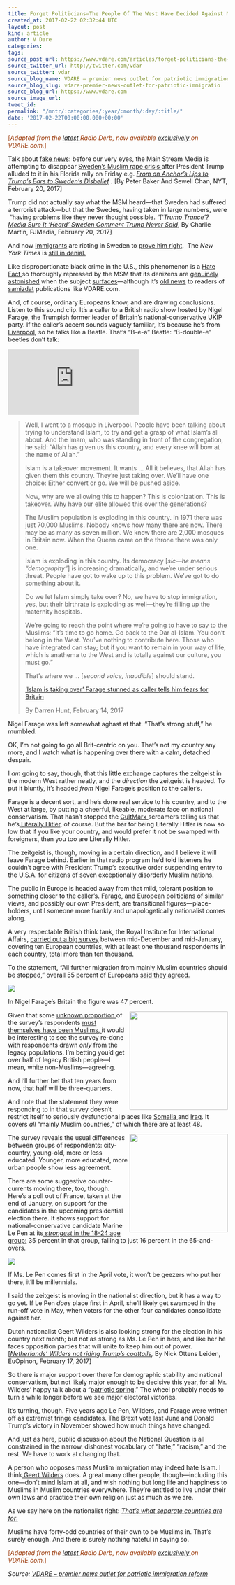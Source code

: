 ```yaml
---
title: Forget Politicians—The People Of The West Have Decided Against Muslim Immigration
created_at: 2017-02-22 02:32:44 UTC
layout: post
kind: article
author: V Dare
categories: 
tags: 
source_post_url: https://www.vdare.com/articles/forget-politicians-the-people-of-the-west-have-decided-against-muslim-immigration
source_twitter_url: http://twitter.com/vdar
source_twitter: vdar
source_blog_name: VDARE – premier news outlet for patriotic immigration reform
source_blog_slug: vdare-premier-news-outlet-for-patriotic-immigratio
source_blog_url: https://www.vdare.com
source_image_url: 
tweet_id: 
permalink: "/mntr/:categories/:year/:month/:day/:title/"
date: '2017-02-22T00:00:00.000+00:00'
---
```

<div class="pf-content"><p><span style="color: #993300;">[<em>Adapted from the <a href="http://www.vdare.com/radios/radio-derb-february-17th">latest </a>Radio Derb, now available <a href="http://www.vdare.com/radios">exclusively </a>on VDARE.com.</em>]</span></p>
<p>Talk about <a href="https://www.google.com/search?hl=en&amp;q=fake%20news+site:vdare.com">fake news</a>: before our very eyes, the Main Stream Media is attempting to disappear <a href="http://www.vdare.com/posts/european-women-face-the-end-of-safe-streets-because-muslim-immigration">Sweden’s Muslim rape crisis </a>after President Trump alluded to it in his Florida rally on Friday e.g. <em><a href="https://www.nytimes.com/2017/02/20/world/europe/trump-pursues-his-attack-on-sweden-with-scant-evidence.html?_r=0">From an Anchor’s Lips to Trump’s Ears to Sweden’s Disbelief</a> .</em> [By Peter Baker And Sewell Chan, NYT, February 20, 2017]</p>
<p>Trump did not actually say what the MSM heard—that Sweden had suffered a terrorist attack—but that the Swedes, having taken in large numbers, were  “having <a href="http://www.vdare.com/posts/mass-challenger-economist-tino-sanandajis-book-about-immigration-in-sweden">problems</a> like they never thought possible. “[&#8216;<em><a href="https://pjmedia.com/homeland-security/2017/02/21/trump-is-completely-right-about-the-crisis-in-sweden/">Trump Trance&#8217;? Media Sure It &#8216;Heard&#8217; Sweden Comment Trump Never Said</a></em>, By Charlie Martin, PJMedia, February 20, 2017]</p>
<p>And now <a href="http://www.vdare.com/posts/huge-immigrant-riots-break-out-in-perfectly-safe-sweden">immigrants</a> are rioting in Sweden to <a href="https://pjmedia.com/homeland-security/2017/02/21/trump-is-completely-right-about-the-crisis-in-sweden/">prove him right</a>.  The <em>New York Times</em> is <a href="http://www.vdare.com/posts/new-york-times-still-denying-migrant-crime-including-rapes-in-sweden">still in denial.</a></p>
<p>Like disproportionate black crime in the U.S., this phenomenon is a <a href="http://www.vdare.com/articles/steve-king-s-hate-facts-we-check-the-msm-fact-checkers">Hate Fact </a>so thoroughly repressed by the MSM that its denizens are <a href="http://www.vdare.com/posts/glenn-beck-had-never-heard-of-the-knoxville-horror">genuinely astonished</a> when the subject <a href="http://www.vdare.com/letters/a-reader-criticizes-glenn-beck-for-ignorance-of-the-black-on-white-crime-rate">surfaces</a>—although it’s <a href="http://www.vdare.com/posts/trump-right-of-course-about-swedish-rape">old news</a> to readers of <a href="http://www.vdare.com/articles/muslim-immigration-means-sexual-jihad">samizdat</a> publications like VDARE.com.</p>
<p>And, of course, ordinary Europeans know, and are drawing conclusions. Listen to this sound clip. It&#8217;s a caller to a British radio show hosted by Nigel Farage, the Trumpish former leader of Britain&#8217;s national-conservative UKIP party. If the caller&#8217;s accent sounds vaguely familiar, it&#8217;s because he&#8217;s from <a href="http://www.vdare.com/posts/wars-of-religion-in-liverpool">Liverpool</a>, so he talks like a Beatle. That&#8217;s &#8220;B-e-a&#8221; Beatle: &#8220;B-double-e&#8221; beetles don&#8217;t talk:</p>
<p><iframe src="http://players.brightcove.net/2540076170001/NykPWQNal_default/index.html?videoId=5323187215001" width="300" height="150" frameborder="0" allowfullscreen="allowfullscreen"></iframe></p>
<blockquote><p>Well, I went to a mosque in Liverpool. People have been talking about trying to understand Islam, to try and get a grasp of what Islam&#8217;s all about. And the Imam, who was standing in front of the congregation, he said: &#8220;Allah has given us this country, and every knee will bow at the name of Allah.&#8221;</p>
<p>Islam is a takeover movement. It wants … All it believes, that Allah has given them this country. They&#8217;re just taking over. We&#8217;ll have one choice: Either convert or go. We will be pushed aside.</p>
<p>Now, why are we allowing this to happen? This is colonization. This is takeover. Why have our elite allowed this over the generations?</p>
<p>The Muslim population is exploding in this country. In 1971 there was just 70,000 Muslims. Nobody knows how many there are now. There may be as many as seven million. We know there are 2,000 mosques in Britain now. When the Queen came on the throne there was only one.</p>
<p>Islam is exploding in this country. Its democracy [<em>sic</em><em>—he means &#8220;demography&#8221;</em>] is increasing dramatically, and we&#8217;re under serious threat. People have got to wake up to this problem. We&#8217;ve got to do something about it.</p>
<p>Do we let Islam simply take over? No, we have to stop immigration, yes, but their birthrate is exploding as well—they&#8217;re filling up the maternity hospitals.</p>
<p>We&#8217;re going to reach the point where we&#8217;re going to have to say to the Muslims: &#8220;It&#8217;s time to go home. Go back to the Dar al-Islam. You don&#8217;t belong in the West. You&#8217;ve nothing to contribute here. Those who have integrated can stay; but if you want to remain in your way of life, which is anathema to the West and is totally against our culture, you must go.&#8221;</p>
<p>That&#8217;s where we … [<em>second voice, inaudible</em>] should stand.</p>
<p><a href="http://www.express.co.uk/news/uk/767415/Nigel-Farage-hosts-caller-warns-Muslim-coup-furious">&#8216;Islam is taking over&#8217; Farage stunned as caller tells him fears for Britain</a></p>
<p>By Darren Hunt, February 14, 2017</p></blockquote>
<p>Nigel Farage was left somewhat aghast at that. &#8220;That&#8217;s strong stuff,&#8221; he mumbled.</p>
<p>OK, I&#8217;m not going to go all Brit-centric on you. That&#8217;s not my country any more, and I watch what is happening over there with a calm, detached despair.</p>
<p>I <em>am</em> going to say, though, that this little exchange captures the zeitgeist in the modern West rather neatly, and the <em>direction</em> the zeitgeist is headed. To put it bluntly, it&#8217;s headed <em>from</em> Nigel Farage&#8217;s position <em>to</em> the caller&#8217;s.</p>
<p>Farage is a decent sort, and he&#8217;s done real service to his country, and to the West at large, by putting a cheerful, likeable, moderate face on national conservatism. That hasn&#8217;t stopped the <a href="http://www.vdare.com/articles/yes-virginia-there-is-a-cultural-marxism">CultMarx </a>screamers telling us that he&#8217;s<a href="http://www.vdare.com/posts/the-brexit-vote-nationalism-v-globalism"> Literally Hitler,</a> of course. But the bar for being Literally Hitler is now so low that if you like your country, and would prefer it not be swamped with foreigners, then you too are Literally Hitler.</p><!-- TAG START { player: "7518-804336-VDare - Outstream - Rev", owner: "ONE Video by AOL", for: "ONE Video by AOL" - BEINJS } --><div id="57966237cc52c74a5e1363c4" class="vdb_player vdb_57966237cc52c74a5e1363c456bcd17ce4b018167fea5539">    <script type="text/javascript" src="//delivery.vidible.tv/jsonp/pid=57966237cc52c74a5e1363c4/56bcd17ce4b018167fea5539_bein.js"></script></div><!-- TAG END { date: 07/25/16 } -->
<p>The zeitgeist is, though, moving in a certain direction, and I believe it will leave Farage behind. Earlier in that radio program he&#8217;d told listeners he couldn&#8217;t agree with President Trump&#8217;s executive order suspending entry to the U.S.A. for citizens of seven exceptionally disorderly Muslim nations.</p>
<p>The public in Europe is headed away from that mild, tolerant position to something closer to the caller&#8217;s. Farage, and European politicians of similar views, and possibly our own President, are transitional figures—place-holders, until someone more frankly and unapologetically nationalist comes along.</p>
<p>A very respectable British think tank, the Royal Institute for International Affairs, <a href="https://www.chathamhouse.org/expert/comment/what-do-europeans-think-about-muslim-immigration">carried out a big survey</a> between mid-December and mid-January, covering ten European countries, with at least one thousand respondents in each country, total more than ten thousand.</p>
<p>To the statement, &#8220;All further migration from mainly Muslim countries should be stopped,&#8221; overall 55 percent of Europeans <a href="http://www.vdare.com/posts/cross-atlantic-rorschach-on-muslim-immigration-shows-differing-views">said they agreed.</a></p>
<p><img src="https://s3-us-west-2.amazonaws.com/vdare-live/wp-content/uploads/2017/02/20174828/EuropePollEndMuslimImmigrationChatham.jpg" /></p>
<p>In Nigel Farage&#8217;s Britain the figure was 47 percent.</p>
<p><img src="https://s3-us-west-2.amazonaws.com/vdare-live/wp-content/uploads/2017/01/28184219/nobodycared-768x672.jpg" width="225" align="right" />Given that some <a href="http://www.vdare.com/posts/preventable-evils">unknown proportion </a>of the survey&#8217;s respondents <a href="http://www.vdare.com/posts/when-immigrants-come-to-conquer">must themselves have been Muslims, </a>it would be interesting to see the survey re-done with respondents drawn <em>only</em> from the legacy populations. I&#8217;m betting you&#8217;d get over half of legacy British people—I mean, white non-Muslims—agreeing.</p>
<p>And I&#8217;ll further bet that ten years from now, that half will be three-quarters.</p>
<p>And note that the statement they were responding to in that survey doesn&#8217;t restrict itself to seriously dysfunctional places like <a href="http://www.vdare.com/posts/want-exotic-vacation-visit-somalia-and-take-the-somali-refugees-with-you">Somalia </a>and <a href="http://www.vdare.com/posts/obama-also-put-a-hold-on-muslim-immigrants-in-2011-and-the-countries-he-banned-were-the-same-but-he-didnt-mean-it">Iraq</a>. It covers <em>all</em> &#8220;mainly Muslim countries,&#8221; of which there are at least 48.</p>
<p><img title="" src="https://s3-us-west-2.amazonaws.com/vdare-live/wp-content/uploads/2016/05/05110725/un-jeune-electeur-sur-trois-a-vote-pour-le-front-national_3432284_800x400-672x372.jpg" width="225" align="right"/>The survey reveals the usual differences between groups of respondents: city-country, young-old, more or less educated. Younger, more educated, more urban people show less agreement.</p>
<p>There are some suggestive counter-currents moving there, too, though. Here&#8217;s a poll out of France, taken at the end of January, on support for the candidates in the upcoming presidential election there. It shows support for national-conservative candidate Marine Le Pen at its<a href="http://www.vdare.com/posts/the-fire-rises-national-front-most-popular-party-among-french-youth"> <em>strongest</em> in the 18-24 age group:</a> 35 percent in that group, falling to just 16 percent in the 65-and-overs.</p>
<p><img src="http://www.johnderbyshire.com/Opinions/RadioDerb/Extras/LePenPoll.jpg" /></p>
<p>If Ms. Le Pen comes first in the April vote, it won&#8217;t be geezers who put her there, it&#8217;ll be millennials.</p>
<p>I said the zeitgeist is moving in the nationalist direction, but it has a way to go yet. If Le Pen <em>does</em> place first in April, she&#8217;ll likely get swamped in the run-off vote in May, when voters for the other four candidates consolidate against her.</p>
<p>Dutch nationalist Geert Wilders is also looking strong for the election in his country next month; but not as strong as Ms. Le Pen in hers, and like her he faces opposition parties that will unite to keep him out of power. [<em><a href="https://euobserver.com/opinion/136945">Netherlands’ Wilders not riding Trump’s coattails</a></em><em>,</em> By Nick Ottens Leiden, EuOpinon, February 17, 2017]</p>
<p>So there is major support over there for demographic stability and national conservatism, but not likely major enough to be decisive this year, for all Mr. Wilders&#8217; happy talk about a &#8220;<a href="http://www.vdare.com/posts/europe-geert-wilders-anticipates-patriotic-spring-across-continent">patriotic spring</a>.&#8221; The wheel probably needs to turn a while longer before we see major electoral victories.</p>
<p>It&#8217;s turning, though. Five years ago Le Pen, Wilders, and Farage were written off as extremist fringe candidates. The Brexit vote last June and Donald Trump&#8217;s victory in November showed how much things have changed.</p>
<p>And just as here, public discussion about the National Question is all constrained in the narrow, dishonest vocabulary of &#8220;hate,&#8221; &#8220;racism,&#8221; and the rest. We have to work at changing that.</p>
<p>A person who opposes mass Muslim immigration may indeed hate Islam. I think<a href="https://www.google.com/search?hl=en&amp;q=%20Geert%20Wilders+site:vdare.com"> Geert Wilders</a> does. A great many other people, though—including this one—don&#8217;t mind Islam at all, and wish nothing but long life and happiness to Muslims in Muslim countries everywhere. They&#8217;re entitled to live under their own laws and practice their own religion just as much as we are.</p>
<p>As we say here on the nationalist right: <a href="http://www.vdare.com/posts/bastille-day-atttack-in-nice-thats-what-separate-countries-are-for"><em>That&#8217;s what separate countries are for</em>.</a></p>
<p>Muslims have forty-odd countries of their own to be Muslims in. That&#8217;s surely enough. And there is surely nothing hateful in saying so.</p>
<p><span style="color: #993300;">[<em>Adapted from the <a href="http://www.vdare.com/radios/radio-derb-february-17th">latest </a>Radio Derb, now available <a href="http://www.vdare.com/radios">exclusively </a>on VDARE.com.</em>]</span></p>
</div><div class="">
    <i>Source: <a href="https://www.vdare.com">VDARE – premier news outlet for patriotic immigration reform</a></i>
</div>
